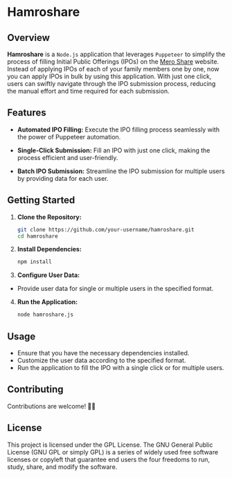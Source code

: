 # Hamroshare

## Overview

**Hamroshare** is a `Node.js` application that leverages `Puppeteer` to simplify the process of filling Initial Public Offerings (IPOs) on the [Mero Share](https://meroshare.cdsc.com.np/) website. Instead of applying IPOs of each of your family members one by one, now you can apply IPOs in bulk by using this application. With just one click, users can swiftly navigate through the IPO submission process, reducing the manual effort and time required for each submission.

## Features

- **Automated IPO Filling:** Execute the IPO filling process seamlessly with the power of Puppeteer automation.

- **Single-Click Submission:** Fill an IPO with just one click, making the process efficient and user-friendly.

- **Batch IPO Submission:** Streamline the IPO submission for multiple users by providing data for each user.

## Getting Started

1. **Clone the Repository:**
   ```bash
   git clone https://github.com/your-username/hamroshare.git
   cd hamroshare
   ```

2. **Install Dependencies:** 
   ```bash
   npm install
   ```

3. **Configure User Data:**
  - Provide user data for single or multiple users in the specified format.

4. **Run the Application:**
   ```bash
   node hamroshare.js
   ```

## Usage

- Ensure that you have the necessary dependencies installed.
- Customize the user data according to the specified format.
- Run the application to fill the IPO with a single click or for multiple users.

## Contributing

Contributions are welcome! 🎉🎉

## License

This project is licensed under the GPL License. The GNU General Public License (GNU GPL or simply GPL) is a series of widely used free software licenses or copyleft that guarantee end users the four freedoms to run, study, share, and modify the software.
